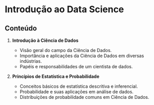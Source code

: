 # Introdução ao Data Science

## Conteúdo

1. **Introdução à Ciência de Dados**
   - Visão geral do campo da Ciência de Dados.
   - Importância e aplicações da Ciência de Dados em diversas indústrias.
   - Papéis e responsabilidades de um cientista de dados.

2. **Princípios de Estatística e Probabilidade**
   - Conceitos básicos de estatística descritiva e inferencial.
   - Probabilidade e suas aplicações em análise de dados.
   - Distribuições de probabilidade comuns em Ciência de Dados.

